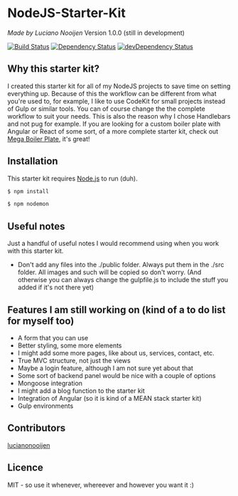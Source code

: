 # NodeJS-Starter-Kit
_Made by Luciano Nooijen_
Version 1.0.0 (still in development)

[![Build Status](https://travis-ci.org/lucianonooijen/NodeJS-Starter-Kit.svg?branch=master)](https://travis-ci.org/lucianonooijen/NodeJS-Starter-Kit) 
[![Dependency Status](https://david-dm.org/lucianonooijen/NodeJS-Starter-Kit.svg)](https://david-dm.org/lucianonooijen/NodeJS-Starter-Kit)
[![devDependency Status](
https://david-dm.org/lucianonooijen/NodeJS-Starter-Kit/dev-status.svg)](https://david-dm.org/lucianonooijen/NodeJS-Starter-Kit#info=devDependencies)

## Why this starter kit?
I created this starter kit for all of my NodeJS projects to save time on setting everything up. Because of this the workflow can be different from what you're used to, for example, I like to use CodeKit for small projects instead of Gulp or similar tools. You can of course change the the complete workflow to suit your needs. This is also the reason why I chose Handlebars and not pug for example. If you are looking for a custom boiler plate with Angular or React of some sort, of a more complete starter kit, check out [Mega Boiler Plate](http://megaboilerplate.com/), it's great!

## Installation
This starter kit requires [Node.js](https://nodejs.org/) to run (duh).
```sh
$ npm install
```
```sh
$ npm nodemon
```

## Useful notes
Just a handful of useful notes I would recommend using when you work with this starter kit.
* Don't add any files into the ./public folder. Always put them in the ./src folder. All images and such will be copied so don't worry. (And otherwise you can always change the gulpfile.js to include the stuff you added if it's not there yet)

## Features I am still working on (kind of a to do list for myself too)
* A form that you can use
* Better styling, some more elements
* I might add some more pages, like about us, services, contact, etc.
* True MVC structure, not just the views
* Maybe a login feature, although I am not sure yet about that
* Some sort of backend panel would be nice with a couple of options
* Mongoose integration
* I might add a blog function to the starter kit
* Integration of Angular (so it is kind of a MEAN stack starter kit)
* Gulp environments

## Contributors
[lucianonooijen](https://github.com/lucianonooijen/)

## Licence
MIT - so use it whenever, whereever and however you want it :)

